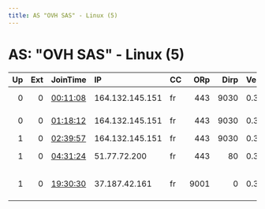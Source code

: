 ```yaml
---
title: AS "OVH SAS" - Linux (5)
---
```


# AS: "OVH SAS" - Linux (5)

|   Up |   Ext | JoinTime                                                                                            | IP              | CC   |   ORp |   Dirp | Version   | Contact                      | Nickname   |   eFamMembers |
|-----:|------:|:----------------------------------------------------------------------------------------------------|:----------------|:-----|------:|-------:|:----------|:-----------------------------|:-----------|--------------:|
|    0 |     0 | [00:11:08](https://metrics.torproject.org/rs.html#details/AC5F9FFD2ECECADAABC72920023A140D0DEEB39F) | 164.132.145.151 | fr   |   443 |   9030 | 0.3.5.7   | hehe at hehe dot com         | hehe       |             1 |
|    0 |     0 | [01:18:12](https://metrics.torproject.org/rs.html#details/D00DCFEF0D515670FC2B9C565743671E09B75231) | 164.132.145.151 | fr   |   443 |   9030 | 0.3.5.7   | hehe at hehe dot com         | hehe       |             1 |
|    1 |     0 | [02:39:57](https://metrics.torproject.org/rs.html#details/3B0BDD4AB6C4D0129981C1D9600CC866AA0A9B9E) | 164.132.145.151 | fr   |   443 |   9030 | 0.3.5.7   | villas@tor                   | VILLAS     |             1 |
|    1 |     0 | [04:31:24](https://metrics.torproject.org/rs.html#details/929BB84A68198CE35E2F2828812840AF5C2CBC4A) | 51.77.72.200    | fr   |   443 |     80 | 0.3.5.7   | Kevin Hicks &lt;admin@fissio | Fission9   |            13 |
|    1 |     0 | [19:30:30](https://metrics.torproject.org/rs.html#details/D7AF7EFC6E839C6A14C9C573E569680C0207AE4D) | 37.187.42.161   | fr   |  9001 |      0 | 0.3.3.9   | &lt;tor AT geekariom dot com | ObiGeek    |             1 |
